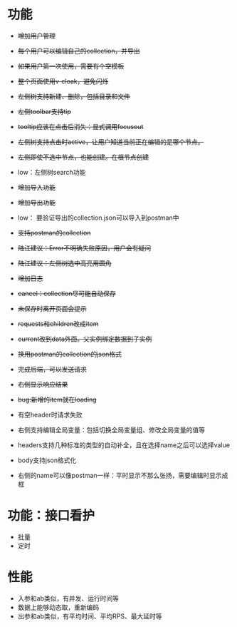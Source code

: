 # 功能

* ~~增加用户管理~~
* ~~每个用户可以编辑自己的collection，并导出~~
* ~~如果用户第一次使用，需要有个空模板~~

* ~~整个页面使用v-cloak，避免闪烁~~

* ~~左侧树支持新建、删除，包括目录和文件~~
* ~~左侧toolbar支持tip~~
* ~~tooltip应该在点击后消失：显式调用focusout~~
* ~~左侧树支持点击时active，让用户知道当前正在编辑的是哪个节点。~~
* ~~左侧即使不选中节点，也能创建。在根节点创建~~
* low：左侧树search功能
* ~~增加导入功能~~
* ~~增加导出功能~~
* low： 要验证导出的collection.json可以导入到postman中
* ~~支持postman的collection~~
* ~~陆江建议：Error不明确失败原因，用户会有疑问~~
* ~~陆江建议：左侧树选中高亮用圆角~~

* ~~增加日志~~
* ~~cancel：collection尽可能自动保存~~
* ~~未保存时离开页面会提示~~

* ~~requests和children改成item~~
* ~~current改到data外面。父实例绑定数据到子实例~~

* ~~换用postman的collection的json格式~~
* ~~完成后端，可以发送请求~~

* ~~右侧显示响应结果~~
* ~~bug:新增的item就在loading~~
* 有空header时请求失败
* 右侧支持编辑全局变量：包括切换全局变量组、修改全局变量的值等
* headers支持几种标准的类型的自动补全，且在选择name之后可以选择value
* body支持json格式化
* 右侧的name可以像postman一样：平时显示不那么张扬，需要编辑时显示成框

# 功能：接口看护

* 批量
* 定时

# 性能

* 入参和ab类似，有并发、运行时间等
* 数据上能够动态取，重新编码
* 出参和ab类似，有平均时间、平均RPS、最大延时等
